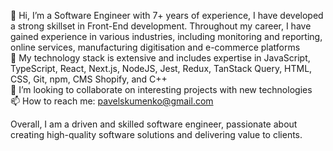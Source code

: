 👋 Hi, I’m a Software Engineer with 7+ years of experience, I have developed a strong skillset in Front-End development. Throughout my career, I have gained experience in various industries, including monitoring and reporting, online services, manufacturing digitisation and e-commerce platforms  
👀 My technology stack is extensive and includes expertise in JavaScript, TypeScript, React, Next.js, NodeJS, Jest, Redux, TanStack Query, HTML, CSS, Git, npm, CMS Shopify, and C++  
💞️ I’m looking to collaborate on interesting projects with new technologies  
📫 How to reach me: pavelskumenko@gmail.com  

Overall, I am a driven and skilled software engineer, passionate about creating high-quality software solutions and delivering value to clients.

<!---
WFZ1/WFZ1 is a ✨ special ✨ repository because its `README.md` (this file) appears on your GitHub profile.
You can click the Preview link to take a look at your changes.
--->
